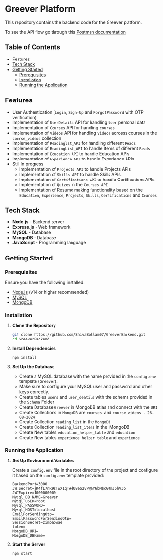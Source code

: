 # Greever Platform

This repository contains the backend code for the Greever platform.

To see the API flow go through this [Postman documentation](https://documenter.getpostman.com/view/26166586/2sAXjGda8p)

## Table of Contents

- [Features](#features)
- [Tech Stack](#tech-stack)
- [Getting Started](#getting-started)
  - [Prerequisites](#prerequisites)
  - [Installation](#installation)
  - [Running the Application](#running-the-application)

## Features

- User Authentication (`Login`, `Sign-Up` and `ForgotPassword` with OTP verification)
- Implementation of `UserDetails` API for handling `User` personal data
- Implementation of `Courses` API for handling `courses`
- Implementation of `Videos` API for handling `Videos` acrosss courses in the `course_videos` collection
- Implementation of `Readinglst_API` for handling different `Reads`
- Implementation of `ReadingList_API` to handle Items of different `Reads`
- Implementation of `Education API`  to handle Education APIs
- Implementation of `Experience API` to handle Experience APIs
- Still In progress
  - Implementation of `Projects API` to handle Projects APIs
  - Implementation of `Skills API` to handle Skills APIs
  - Implementation of `Certifications API` to handle Certifications APIs
  - Implementation of `Quizes` in the `Courses API`
  - Implementation of Resume making functionality based on the `Education`, `Experience`, `Projects`, `Skills`, `Certifications` and `Courses`

## Tech Stack

- **Node.js** - Backend server
- **Express.js** - Web framework
- **MySQL** - Database
- **MongoDB** - Database
- **JavaScript** - Programming language

## Getting Started

### Prerequisites

Ensure you have the following installed:

- [Node.js](https://nodejs.org/) (v14 or higher recommended)
- [MySQL](https://www.mysql.com/)
- [MongoDB](https://www.mongodb.com/)

### Installation

1. **Clone the Repository**

   ```bash
   git clone https://github.com/ShivaBollam07/GreeverBackend.git
   cd GreeverBackend
   ```
2. **Install Dependencies**

   ```bash
   npm install
   ```
3. **Set Up the Database**

   - Create a MySQL database with the name provided in the `config.env` template (`Greever`).
   - Make sure to configure your MySQL user and password and other keys correctly.
   - Create tables `users` and `user_deatils` with the schema provided in the `Schema` Folder
   - Create Database `Greever` in MongoDB atlas and connect with the `URI`
   - Create Collections in `MongoDB` are `courses `and `course_videos - 26-08-2024 `
   - Create Collection `reading_list` in the `MongoDB `
   - Create Collection `reading_list_items` in the `MongoDB
   - Create New tables  `education_helper_table` and `education`
   - Create New tables  `experience_helper_table` and `experience`

### Running the Application

1. **Set Up Environment Variables**

   Create a `config.env` file in the root directory of the project and configure it based on the `config.env` template provided:

   ```plaintext
   BackendPort=3000
   JWTSecret=jK4fL7nR9z!wX1qT#dU8eS2vP@aY6bM$cG0mJ5hV3o
   JWTExpire=1000000000
   Mysql_DB_NAME=Greever
   Mysql_USER=root
   Mysql_PASSWORD=
   Mysql_HOST=localhost
   EmailForSendingOtp=
   EmailPasswordForSendingOtp=
   SessionSecret=zimbabwae
   token=
   MongoDB_URI=
   MongoDB_DBName=
   ```
2. **Start the Server**

   ```bash
   npm start
   ```
